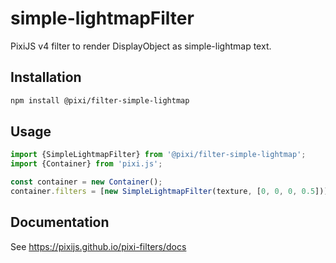 # simple-lightmapFilter

PixiJS v4 filter to render DisplayObject as simple-lightmap text.

## Installation

```bash
npm install @pixi/filter-simple-lightmap
```

## Usage

```js
import {SimpleLightmapFilter} from '@pixi/filter-simple-lightmap';
import {Container} from 'pixi.js';

const container = new Container();
container.filters = [new SimpleLightmapFilter(texture, [0, 0, 0, 0.5])];
```

## Documentation

See https://pixijs.github.io/pixi-filters/docs